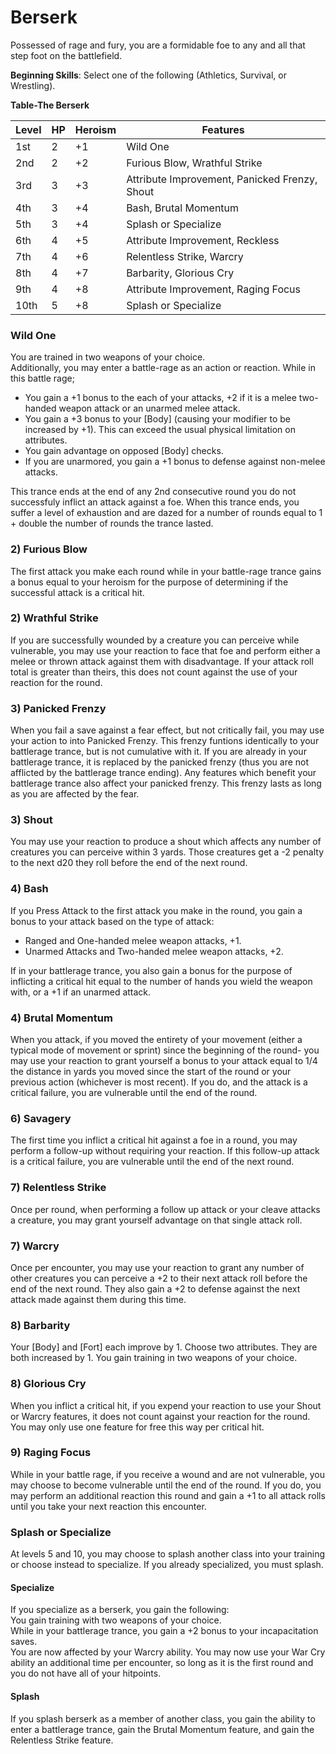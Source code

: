 # Berserk
Possessed of rage and fury, you are a formidable foe to any and all that step foot on the battlefield.

**Beginning Skills**: Select one of the following (Athletics, Survival, or Wrestling).

**Table-The Berserk**

| Level | HP | Heroism  | Features                                          |
|-------|----|----------|---------------------------------------------------|
| 1st   | 2  |    +1    | Wild One                                          |
| 2nd   | 2  |    +2    | Furious Blow, Wrathful Strike                     |
| 3rd   | 3  |    +3    | Attribute Improvement, Panicked Frenzy, Shout     |
| 4th   | 3  |    +4    | Bash, Brutal Momentum                             |
| 5th   | 3  |    +4    | Splash or Specialize                              |
| 6th   | 4  |    +5    | Attribute Improvement, Reckless                   |
| 7th   | 4  |    +6    | Relentless Strike, Warcry                         |
| 8th   | 4  |    +7    | Barbarity, Glorious Cry                           |
| 9th   | 4  |    +8    | Attribute Improvement, Raging Focus               |
| 10th  | 5  |    +8    | Splash or Specialize                              |


### Wild One
You are trained in two weapons of your choice.  
Additionally, you may enter a battle-rage as an action or reaction. While in this battle rage;  
* You gain a +1 bonus to the each of your attacks, +2 if it is a melee two-handed weapon attack or an unarmed melee attack.  
* You gain a +3 bonus to your [Body] (causing your modifier to be increased by +1). This can exceed the usual physical limitation on attributes.
* You gain advantage on opposed [Body] checks.
* If you are unarmored, you gain a +1 bonus to defense against non-melee attacks.  

This trance ends at the end of any 2nd consecutive round you do not successfuly inflict an attack against a foe. When this trance ends, you suffer a level of exhaustion and are dazed for a number of rounds equal to 1 + double the number of rounds the trance lasted.

### 2) Furious Blow
The first attack you make each round while in your battle-rage trance gains a bonus equal to your heroism for the purpose of determining if the successful attack is a critical hit.

### 2) Wrathful Strike
If you are successfully wounded by a creature you can perceive while vulnerable, you may use your reaction to face that foe and perform either a melee or thrown attack against them with disadvantage. If your attack roll total is greater than theirs, this does not count against the use of your reaction for the round.

### 3) Panicked Frenzy
When you fail a save against a fear effect, but not critically fail, you may use your action to into Panicked Frenzy. This frenzy funtions identically to your battlerage trance, but is not cumulative with it. If you are already in your battlerage trance, it is replaced by the panicked frenzy (thus you are not afflicted by the battlerage trance ending). Any features which benefit your battlerage trance also affect your panicked frenzy. This frenzy lasts as long as you are affected by the fear.

### 3) Shout
You may use your reaction to produce a shout which affects any number of creatures you can perceive within 3 yards. Those creatures get a -2 penalty to the next d20 they roll before the end of the next round.

### 4) Bash
If you Press Attack to the first attack you make in the round, you gain a bonus to your attack based on the type of attack:  
* Ranged and One-handed melee weapon attacks, +1.  
* Unarmed Attacks and Two-handed melee weapon attacks, +2.

If in your battlerage trance, you also gain a bonus for the purpose of inflicting a critical hit equal to the number of hands you wield the weapon with, or a +1 if an unarmed attack.

### 4) Brutal Momentum
When you attack, if you moved the entirety of your movement (either a typical mode of movement or sprint) since the beginning of the round- you may use your reaction to grant yourself a bonus to your attack equal to 1/4 the distance in yards you moved since the start of the round or your previous action (whichever is most recent). If you do, and the attack is a critical failure, you are vulnerable until the end of the round.

### 6) Savagery
The first time you inflict a critical hit against a foe in a round, you may perform a follow-up without requiring your reaction. If this follow-up attack is a critical failure, you are vulnerable until the end of the next round.

### 7) Relentless Strike
Once per round, when performing a follow up attack or your cleave attacks a creature, you may grant yourself advantage on that single attack roll.

### 7) Warcry
Once per encounter, you may use your reaction to grant any number of other creatures you can perceive a +2 to their next attack roll before the end of the next round. They also gain a +2 to defense against the next attack made against them during this time.

### 8) Barbarity
Your [Body] and [Fort] each improve by 1. Choose two attributes. They are both increased by 1. You gain training in two weapons of your choice.

### 8) Glorious Cry
When you inflict a critical hit, if you expend your reaction to use your Shout or Warcry features, it does not count against your reaction for the round. You may only use one feature for free this way per critical hit.

### 9) Raging Focus
While in your battle rage, if you receive a wound and are not vulnerable, you may choose to become vulnerable until the end of the round. If you do, you may perform an additional reaction this round and gain a +1 to all attack rolls until you take your next reaction this encounter.

### Splash or Specialize
At levels 5 and 10, you may choose to splash another class into your training or choose instead to specialize. If you already specialized, you must splash.

#### Specialize
If you specialize as a berserk, you gain the following:  
You gain training with two weapons of your choice.  
While in your battlerage trance, you gain a +2 bonus to your incapacitation saves.  
You are now affected by your Warcry ability.
You may now use your War Cry ability an additional time per encounter, so long as it is the first round and you do not have all of your hitpoints.

#### Splash
If you splash berserk as a member of another class, you gain the ability to enter a battlerage trance, gain the Brutal Momentum feature, and gain the Relentless Strike feature.
